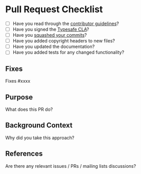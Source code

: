 # Pull Request Checklist

* [ ] Have you read through the [contributor guidelines](https://github.com/lagom/lagom/tree/master/CONTRIBUTING.md)?
* [ ] Have you signed the [Typesafe CLA](https://www.typesafe.com/contribute/cla)?
* [ ] Have you [squashed your commits](https://www.playframework.com/documentation/2.5.x/WorkingWithGit#Squashing-commits)?
* [ ] Have you added copyright headers to new files?
* [ ] Have you updated the documentation?
* [ ] Have you added tests for any changed functionality?

## Fixes

Fixes #xxxx

## Purpose

What does this PR do?

## Background Context

Why did you take this approach?

## References

Are there any relevant issues / PRs / mailing lists discussions?

